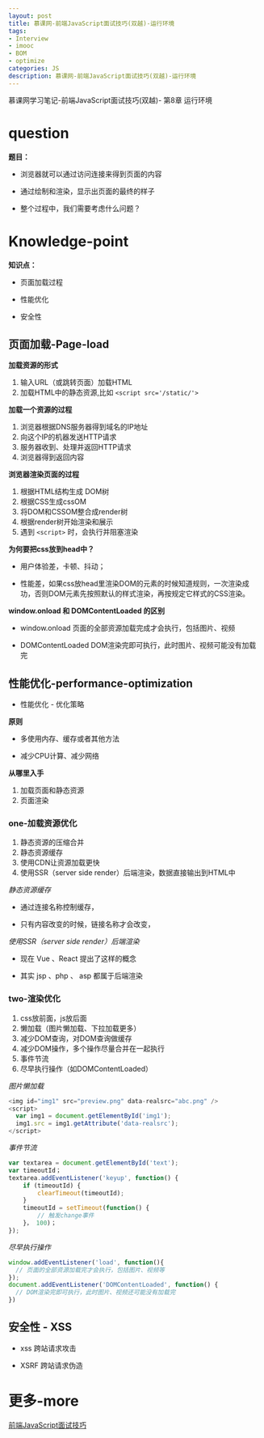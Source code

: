 ```yaml
---
layout: post
title: 慕课网-前端JavaScript面试技巧(双越)-运行环境
tags:
- Interview
- imooc
- BOM
- optimize
categories: JS
description: 慕课网-前端JavaScript面试技巧(双越)-运行环境
---
```


慕课网学习笔记-前端JavaScript面试技巧(双越)- 第8章 运行环境

# question

**题目：**

- 浏览器就可以通过访问连接来得到页面的内容

- 通过绘制和渲染，显示出页面的最终的样子

- 整个过程中，我们需要考虑什么问题？

# Knowledge-point

**知识点：**

- 页面加载过程

- 性能优化

- 安全性

## 页面加载-Page-load

**加载资源的形式**

1. 输入URL（或跳转页面）加载HTML
2. 加载HTML中的静态资源,比如 `<script src='/static/'>`


**加载一个资源的过程**

1. 浏览器根据DNS服务器得到域名的IP地址
2. 向这个IP的机器发送HTTP请求
3. 服务器收到、处理并返回HTTP请求
4. 浏览器得到返回内容

**浏览器渲染页面的过程**

1. 根据HTML结构生成 DOM树
2. 根据CSS生成cssOM
3. 将DOM和CSSOM整合成render树
4. 根据render树开始渲染和展示
5. 遇到 `<script>` 时，会执行并阻塞渲染

**为何要把css放到head中？**

- 用户体验差，卡顿、抖动；

- 性能差，如果css放head里渲染DOM的元素的时候知道规则，一次渲染成功，否则DOM元素先按照默认的样式渲染，再按规定它样式的CSS渲染。

**window.onload 和 DOMContentLoaded 的区别**

- window.onload  页面的全部资源加载完成才会执行，包括图片、视频

- DOMContentLoaded DOM渲染完即可执行，此时图片、视频可能没有加载完

## 性能优化-performance-optimization

- 性能优化 - 优化策略

**原则** 

- 多使用内存、缓存或者其他方法

- 减少CPU计算、减少网络

**从哪里入手**

1. 加载页面和静态资源
2. 页面渲染

### one-加载资源优化

1. 静态资源的压缩合并
2. 静态资源缓存
3. 使用CDN让资源加载更快
4. 使用SSR（server side render）后端渲染，数据直接输出到HTML中

*静态资源缓存*

- 通过连接名称控制缓存，<script src="abc_1.js"></script>

- 只有内容改变的时候，链接名称才会改变，<script src="abc_2.js"></script>

*使用SSR（server side render）后端渲染*

- 现在 Vue 、React 提出了这样的概念

- 其实 jsp 、php 、 asp 都属于后端渲染

### two-渲染优化

1. css放前面，js放后面
2. 懒加载（图片懒加载、下拉加载更多）
3. 减少DOM查询，对DOM查询做缓存
4. 减少DOM操作，多个操作尽量合并在一起执行
5. 事件节流
6. 尽早执行操作（如DOMContentLoaded）


*图片懒加载*
```js
<img id="img1" src="preview.png" data-realsrc="abc.png" />
<script>
  var img1 = document.getElementById('img1');
  img1.src = img1.getAttribute('data-realsrc');
</script>
```

*事件节流*
```js
var textarea = document.getElementById('text');
var timeoutId；
textarea.addEventListener('keyup', function() {
	if (timeoutId) {
		clearTimeout(timeoutId);
	}
	timeoutId = setTimeout(function() {
		// 触发change事件
	}， 100)；
});
```

*尽早执行操作*
```js
window.addEventListener('load', function(){
  // 页面的全部资源加载完才会执行，包括图片、视频等
});
document.addEventListener('DOMContentLoaded', function() {
  // DOM渲染完即可执行，此时图片、视频还可能没有加载完
})
```

## 安全性 - XSS

- xss 跨站请求攻击

- XSRF 跨站请求伪造

# 更多-more

[前端JavaScript面试技巧](https://coding.imooc.com/learn/list/115.html)